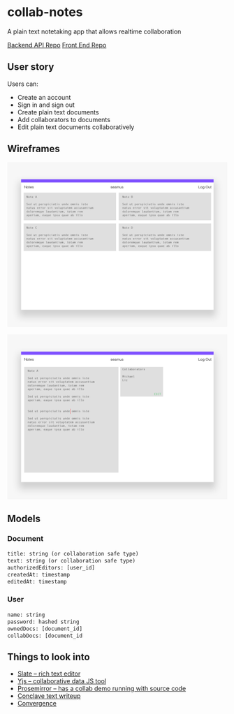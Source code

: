 # collab-notes

A plain text notetaking app that allows realtime collaboration

[Backend API Repo](https://github.com/sedson/collab-notes-backend)
[Front End Repo](https://github.com/mayer171/collab-notes-frontend)


## User story

Users can:
- Create an account
- Sign in and sign out
- Create plain text documents
- Add collaborators to documents
- Edit plain text documents collaboratively

## Wireframes

![wireframe 1](/wireframes/wf1.png)

![wireframe 2](/wireframes/wf2.png)

## Models

### Document
```
title: string (or collaboration safe type)
text: string (or collaboration safe type)
authorizedEditors: [user_id]
createdAt: timestamp
editedAt: timestamp
```

### User
```
name: string
password: hashed string
ownedDocs: [document_id]
collabDocs: [document_id
```

## Things to look into

- [Slate – rich text editor](https://docs.slatejs.org/)
- [Yjs – collaborative data JS tool](https://yjs.dev/#intro)
- [Prosemirror – has a collab demo running with source code](https://prosemirror.net/examples/collab/#edit-Example)
- [Conclave text writeup](https://conclave-team.github.io/conclave-site/)
- [Convergence](https://convergencelabs.com/)

